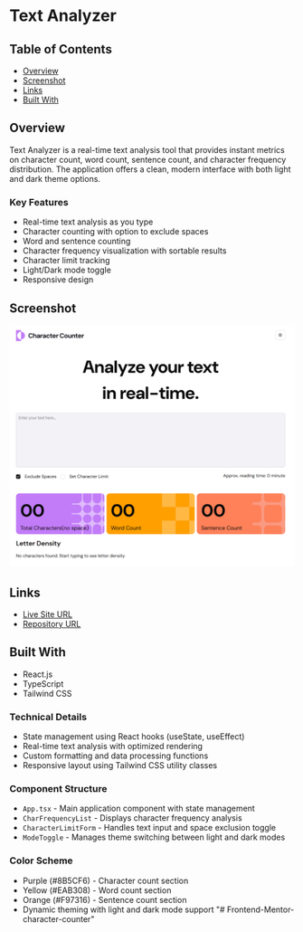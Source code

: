 # Text Analyzer

## Table of Contents

- [Overview](#overview)
- [Screenshot](#screenshot)
- [Links](#links)
- [Built With](#built-with)

## Overview

Text Analyzer is a real-time text analysis tool that provides instant metrics on character count, word count, sentence count, and character frequency distribution. The application offers a clean, modern interface with both light and dark theme options.

### Key Features

- Real-time text analysis as you type
- Character counting with option to exclude spaces
- Word and sentence counting
- Character frequency visualization with sortable results
- Character limit tracking
- Light/Dark mode toggle
- Responsive design

## Screenshot

![Project Screenshot](./public/Screenshot.png)

## Links

- [Live Site URL](https://terrysu418.github.io/Frontend-Mentor-character-counter/)
- [Repository URL](https://github.com/TerrySu418/Frontend-Mentor-character-counter)

## Built With

- React.js
- TypeScript
- Tailwind CSS

### Technical Details

- State management using React hooks (useState, useEffect)
- Real-time text analysis with optimized rendering
- Custom formatting and data processing functions
- Responsive layout using Tailwind CSS utility classes

### Component Structure

- `App.tsx` - Main application component with state management
- `CharFrequencyList` - Displays character frequency analysis
- `CharacterLimitForm` - Handles text input and space exclusion toggle
- `ModeToggle` - Manages theme switching between light and dark modes

### Color Scheme

- Purple (#8B5CF6) - Character count section
- Yellow (#EAB308) - Word count section
- Orange (#F97316) - Sentence count section
- Dynamic theming with light and dark mode support
  "# Frontend-Mentor-character-counter"
